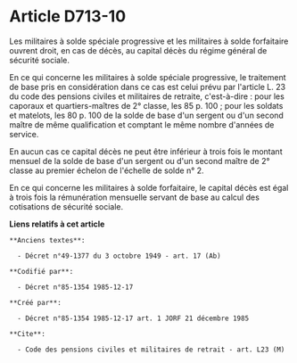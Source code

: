 # Article D713-10

Les militaires à solde spéciale progressive et les militaires à solde forfaitaire ouvrent droit, en cas de décès, au capital
décès du régime général de sécurité sociale.

En ce qui concerne les militaires à solde spéciale progressive, le traitement de base pris en considération dans ce cas est
celui prévu par l'article L. 23 du code des pensions civiles et militaires de retraite, c'est-à-dire : pour les caporaux et
quartiers-maîtres de 2° classe, les 85 p. 100 ; pour les soldats et matelots, les 80 p. 100 de la solde de base d'un sergent
ou d'un second maître de même qualification et comptant le même nombre d'années de service. 

En aucun cas ce capital décès ne peut être inférieur à trois fois le montant mensuel de la solde de base d'un sergent ou d'un
second maître de 2° classe au premier échelon de l'échelle de solde n° 2.

En ce qui concerne les militaires à solde forfaitaire, le capital décès est égal à trois fois la rémunération mensuelle
servant de base au calcul des cotisations de sécurité sociale.

**Liens relatifs à cet article**

	**Anciens textes**:

	  - Décret n°49-1377 du 3 octobre 1949 - art. 17 (Ab)

	**Codifié par**:

	  - Décret n°85-1354 1985-12-17

	**Créé par**:

	  - Décret n°85-1354 1985-12-17 art. 1 JORF 21 décembre 1985

	**Cite**:

	  - Code des pensions civiles et militaires de retrait - art. L23 (M)
